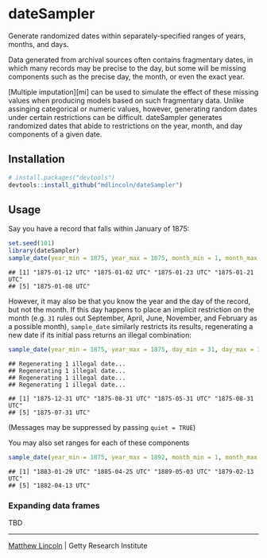 
dateSampler
===========

Generate randomized dates within separately-specified ranges of years, months, and days.

Data generated from archival sources often contains fragmentary dates, in which many records may be precise to the day, but some will be missing components such as the precise day, the month, or even the exact year.

\[Multiple imputation\]\[mi\] can be used to simulate the effect of these missing values when producing models based on such fragmentary data. Unlike assinging categorical or numeric values, however, generating random dates under certain restrictions can be difficult. dateSampler generates randomized dates that abide to restrictions on the year, month, and day components of a given date.

Installation
------------

``` r
# install.packages("devtools")
devtools::install_github("mdlincoln/dateSampler")
```

Usage
-----

Say you have a record that falls within January of 1875:

``` r
set.seed(101)
library(dateSampler)
sample_date(year_min = 1875, year_max = 1875, month_min = 1, month_max = 1, n = 5)
```

    ## [1] "1875-01-12 UTC" "1875-01-02 UTC" "1875-01-23 UTC" "1875-01-21 UTC"
    ## [5] "1875-01-08 UTC"

However, it may also be that you know the year and the day of the record, but not the month. If this day happens to place an implicit restriction on the month (e.g. `31` rules out September, April, June, November, and February as a possible month), `sample_date` similarly restricts its results, regenerating a new date if its initial pass returns an illegal combination:

``` r
sample_date(year_min = 1875, year_max = 1875, day_min = 31, day_max = 31, n = 5)
```

    ## Regenerating 1 illegal date...
    ## Regenerating 1 illegal date...
    ## Regenerating 1 illegal date...
    ## Regenerating 1 illegal date...

    ## [1] "1875-12-31 UTC" "1875-08-31 UTC" "1875-05-31 UTC" "1875-08-31 UTC"
    ## [5] "1875-07-31 UTC"

(Messages may be suppressed by passing `quiet = TRUE`)

You may also set ranges for each of these components

``` r
sample_date(year_min = 1875, year_max = 1892, month_min = 1, month_max = 5, n = 5)
```

    ## [1] "1883-01-29 UTC" "1885-04-25 UTC" "1889-05-03 UTC" "1879-02-13 UTC"
    ## [5] "1882-04-13 UTC"

### Expanding data frames

TBD

------------------------------------------------------------------------

[Matthew Lincoln](http://matthewlincoln.net) | Getty Research Institute
